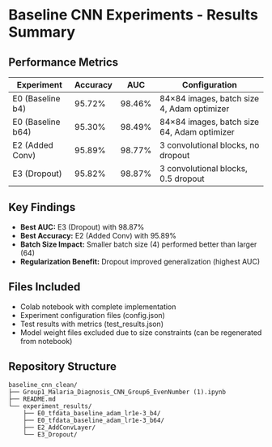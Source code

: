 # Baseline CNN Experiments - Results Summary

## Performance Metrics

| Experiment | Accuracy | AUC | Configuration |
|------------|----------|-----|---------------|
| E0 (Baseline b4) | 95.72% | 98.46% | 84×84 images, batch size 4, Adam optimizer |
| E0 (Baseline b64) | 95.30% | 98.49% | 84×84 images, batch size 64, Adam optimizer |
| E2 (Added Conv) | 95.89% | 98.77% | 3 convolutional blocks, no dropout |
| E3 (Dropout) | 95.82% | 98.87% | 3 convolutional blocks, 0.5 dropout |

## Key Findings
- **Best AUC:** E3 (Dropout) with 98.87%
- **Best Accuracy:** E2 (Added Conv) with 95.89%
- **Batch Size Impact:** Smaller batch size (4) performed better than larger (64)
- **Regularization Benefit:** Dropout improved generalization (highest AUC)

## Files Included
- Colab notebook with complete implementation
- Experiment configuration files (config.json)
- Test results with metrics (test_results.json)
- Model weight files excluded due to size constraints (can be regenerated from notebook)

## Repository Structure
```
baseline_cnn_clean/
├── Group1_Malaria_Diagnosis_CNN_Group6_EvenNumber (1).ipynb
├── README.md
└── experiment_results/
    ├── E0_tfdata_baseline_adam_lr1e-3_b4/
    ├── E0_tfdata_baseline_adam_lr1e-3_b64/
    ├── E2_AddConvLayer/
    └── E3_Dropout/
```
